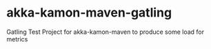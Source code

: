 # akka-kamon-maven-gatling
Gatling Test Project for akka-kamon-maven to produce some load for metrics
